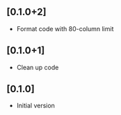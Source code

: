## [0.1.0+2]

- Format code with 80-column limit

## [0.1.0+1]

- Clean up code

## [0.1.0]

- Initial version
